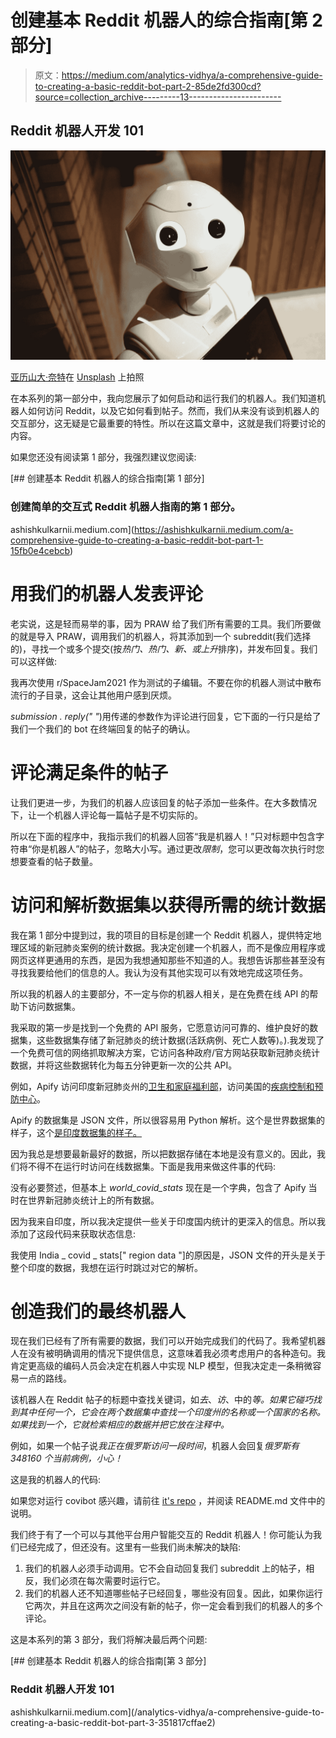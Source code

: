 # 创建基本 Reddit 机器人的综合指南[第 2 部分]

> 原文：<https://medium.com/analytics-vidhya/a-comprehensive-guide-to-creating-a-basic-reddit-bot-part-2-85de2fd300cd?source=collection_archive---------13----------------------->

## Reddit 机器人开发 101

![](img/1bf73332975a0b9394ec94ac1fb8b52b.png)

[亚历山大·奈特](https://unsplash.com/@agk42?utm_source=medium&utm_medium=referral)在 [Unsplash](https://unsplash.com?utm_source=medium&utm_medium=referral) 上拍照

在本系列的第一部分中，我向您展示了如何启动和运行我们的机器人。我们知道机器人如何访问 Reddit，以及它如何看到帖子。然而，我们从来没有谈到机器人的交互部分，这无疑是它最重要的特性。所以在这篇文章中，这就是我们将要讨论的内容。

如果您还没有阅读第 1 部分，我强烈建议您阅读:

 [## 创建基本 Reddit 机器人的综合指南[第 1 部分]

### 创建简单的交互式 Reddit 机器人指南的第 1 部分。

ashishkulkarnii.medium.com](https://ashishkulkarnii.medium.com/a-comprehensive-guide-to-creating-a-basic-reddit-bot-part-1-15fb0e4cebcb) 

# 用我们的机器人发表评论

老实说，这是轻而易举的事，因为 PRAW 给了我们所有需要的工具。我们所要做的就是导入 PRAW，调用我们的机器人，将其添加到一个 subreddit(我们选择的)，寻找一个或多个提交(按*热门、热门、新、*或*上升*排序)，并发布回复。我们可以这样做:

我再次使用 r/SpaceJam2021 作为测试的子编辑。不要在你的机器人测试中散布流行的子目录，这会让其他用户感到厌烦。

*submission . reply(" "*)用传递的参数作为评论进行回复，它下面的一行只是给了我们一个我们的 bot 在终端回复的帖子的确认。

# 评论满足条件的帖子

让我们更进一步，为我们的机器人应该回复的帖子添加一些条件。在大多数情况下，让一个机器人评论每一篇帖子是不切实际的。

所以在下面的程序中，我指示我们的机器人回答“我是机器人！”只对标题中包含字符串“你是机器人”的帖子，忽略大小写。通过更改*限制*，您可以更改每次执行时您想要查看的帖子数量。

# 访问和解析数据集以获得所需的统计数据

我在第 1 部分中提到过，我的项目的目标是创建一个 Reddit 机器人，提供特定地理区域的新冠肺炎案例的统计数据。我决定创建一个机器人，而不是像应用程序或网页这样更通用的东西，是因为我想通知那些不知道的人。我想告诉那些甚至没有寻找我要给他们的信息的人。我认为没有其他实现可以有效地完成这项任务。

所以我的机器人的主要部分，不一定与你的机器人相关，是在免费在线 API 的帮助下访问数据集。

我采取的第一步是找到一个免费的 API 服务，它愿意访问可靠的、维护良好的数据集，这些数据集存储了新冠肺炎的统计数据(活跃病例、死亡人数等)。).我发现了一个免费可信的网络抓取解决方案，它访问各种政府/官方网站获取新冠肺炎统计数据，并将这些数据转化为每五分钟更新一次的公共 API。

例如，Apify 访问印度新冠肺炎州的[卫生和家庭福利部](https://mohfw.gov.in/)，访问美国的[疾病控制和预防中心](https://www.cdc.gov/)。

Apify 的数据集是 JSON 文件，所以很容易用 Python 解析。这个是世界数据集的样子，这个[是印度数据集的样子。](https://api.apify.com/v2/key-value-stores/toDWvRj1JpTXiM8FF/records/LATEST?disableRedirect=true)

因为我总是想要最新最好的数据，所以把数据存储在本地是没有意义的。因此，我们将不得不在运行时访问在线数据集。下面是我用来做这件事的代码:

没有必要赘述，但基本上 *world_covid_stats* 现在是一个字典，包含了 Apify 当时在世界新冠肺炎统计上的所有数据。

因为我来自印度，所以我决定提供一些关于印度国内统计的更深入的信息。所以我添加了这段代码来获取状态信息:

我使用 India _ covid _ stats[" region data "]的原因是，JSON 文件的开头是关于整个印度的数据，我想在运行时跳过对它的解析。

# 创造我们的最终机器人

现在我们已经有了所有需要的数据，我们可以开始完成我们的代码了。我希望机器人在没有被明确调用的情况下提供信息，这意味着我必须考虑用户的各种造句。我肯定更高级的编码人员会决定在机器人中实现 NLP 模型，但我决定走一条稍微容易一点的路线。

该机器人在 Reddit 帖子的标题中查找关键词，如*去*、*访*、中的*等。如果它碰巧找到其中任何一个，它会在两个数据集中查找一个印度州的名称或一个国家的名称。如果找到一个，它就检索相应的数据并把它放在注释中。*

例如，如果一个帖子说*我正在俄罗斯访问一段时间*，机器人会回复*俄罗斯有 348160 个当前病例，小心！*

这是我的机器人的代码:

如果您对运行 covibot 感兴趣，请前往 [it's repo](https://github.com/ashishkulkarnii/covibot) ，并阅读 README.md 文件中的说明。

我们终于有了一个可以与其他平台用户智能交互的 Reddit 机器人！你可能认为我们已经完成了，但还没有。这里有一些我们尚未解决的缺陷:

1.  我们的机器人必须手动调用。它不会自动回复我们 subreddit 上的帖子，相反，我们必须在每次需要时运行它。
2.  我们的机器人还不知道哪些帖子已经回复，哪些没有回复。因此，如果你运行它两次，并且在这两次之间没有新的帖子，你一定会看到我们的机器人的多个评论。

这是本系列的第 3 部分，我们将解决最后两个问题:

[](/analytics-vidhya/a-comprehensive-guide-to-creating-a-basic-reddit-bot-part-3-351817cffae2) [## 创建基本 Reddit 机器人的综合指南[第 3 部分]

### Reddit 机器人开发 101

ashishkulkarnii.medium.com](/analytics-vidhya/a-comprehensive-guide-to-creating-a-basic-reddit-bot-part-3-351817cffae2)